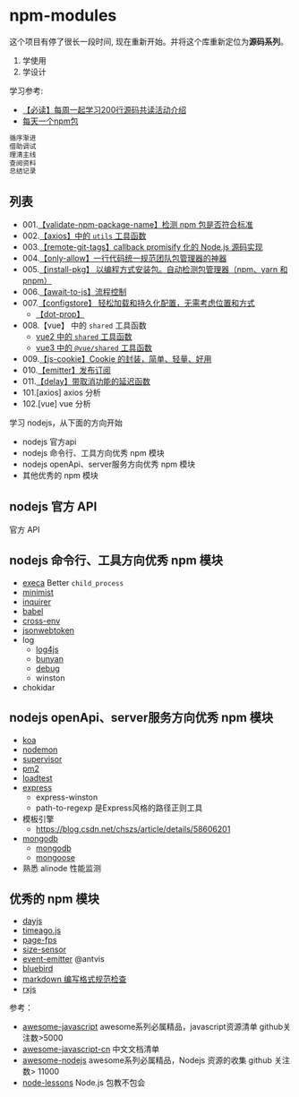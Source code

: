 # npm-modules

这个项目有停了很长一段时间, 现在重新开始。并将这个库重新定位为**源码系列**。

1. 学使用
2. 学设计

学习参考:

- [【必读】每周一起学习200行源码共读活动介绍](https://www.yuque.com/ruochuan12/topics/1)
- [每天一个npm包](https://www.zhihu.com/people/xu-yi-zong-13/posts)

```js
循序渐进
借助调试
理清主线
查阅资料
总结记录
```

## 列表

- 001.[【validate-npm-package-name】检测 npm 包是否符合标准](./001.validate-npm-package-name/readme.md)
- 002.[【axios】中的 `utils` 工具函数](./101.axios/utils.md)
- 003.[【remote-git-tags】callback promisify 化的 Node.js 源码实现](./003.remote-git-tags/readme.md)
- 004.[【only-allow】一行代码统一规范团队包管理器的神器](./004.only-allow/readme.md)
- 005.[【install-pkg】 以编程方式安装包。自动检测包管理器（npm、yarn 和 pnpm）](./005.pkg-install/readme.md)
- 006.[【await-to-js】流程控制](./006.await-to-js/readme.md)
- 007.[【configstore】 轻松加载和持久化配置，无需考虑位置和方式](./007.configstore/readme.md)
  - [【dot-prop】](./007.configstore/dot-prop.md)
- 008.【vue】 中的 `shared` 工具函数
  - [vue2 中的 `shared` 工具函数](./102.vue/vue2-shared.md)
  - [vue3 中的 `@vue/shared` 工具函数](./102.vue/vue3-shared.md)
- 009.[【js-cookie】Cookie 的封装，简单、轻量、好用](./009.js-cookie/readme.md)
- 010.[【emitter】发布订阅](./010.emitter/readme.md)
- 011.[【delay】带取消功能的延迟函数](./011.delay/readme.md)
- 101.[axios] axios 分析
- 102.[vue] vue 分析


学习 nodejs，从下面的方向开始

- nodejs 官方api
- nodejs 命令行、工具方向优秀 npm 模块
- nodejs openApi、server服务方向优秀 npm 模块
- 其他优秀的 npm 模块

## nodejs 官方 API

官方 API

## nodejs 命令行、工具方向优秀 npm 模块

- [execa](./execa) Better `child_process`
- [minimist](./minimist)
- [inquirer](./inquirer)
- [babel](./babel)
- [cross-env](./cross-env)
- [jsonwebtoken](./jsonwebtoken)
- log
  - [log4js](./log4js)
  - [bunyan](./bunyan)
  - [debug](./debug)
  - winston
- chokidar

## nodejs openApi、server服务方向优秀 npm 模块

- [koa](./koa)
- [nodemon](./nodemon)
- [supervisor](./supervisor)
- [pm2](./pm2)
- [loadtest](./loadtest)
- [express](./express)
  - express-winston
  - path-to-regexp 是Express风格的路径正则工具
- 模板引擎
  - https://blog.csdn.net/chszs/article/details/58606201
- [mongodb](./mongodb)
  - [mongodb](https://zhuanlan.zhihu.com/p/24308524)
  - [mongoose](https://mongoosejs.com/)
- 熟悉 alinode 性能监测

## 优秀的 npm 模块

- [dayjs](https://github.com/iamkun/dayjs)
- [timeago.js](https://github.com/hustcc/timeago.js)
- [page-fps](https://github.com/hustcc/page-fps)
- [size-sensor](https://github.com/hustcc/size-sensor)
- [event-emitter](https://github.com/antvis/event-emitter) @antvis
- [bluebird](https://github.com/petkaantonov/bluebird)
- [markdown 编写格式规范检查](https://github.com/hustcc/lint-md)
- [rxjs](https://cn.rx.js.org/manual/index.html)

参考：

- [awesome-javascript](https://github.com/sorrycc/awesome-javascript) awesome系列必属精品，javascript资源清单 github关注数>5000
- [awesome-javascript-cn](https://github.com/jobbole/awesome-javascript-cn) 中文文档清单
- [awesome-nodejs](https://github.com/sindresorhus/awesome-nodejs) awesome系列必属精品，Nodejs 资源的收集 github 关注数> 11000
- [node-lessons](https://github.com/alsotang/node-lessons) Node.js 包教不包会
